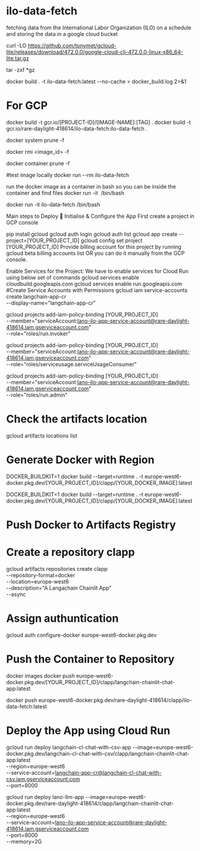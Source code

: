 # ilo-data-fetch
fetching data from the International Labor Organization (ILO) on a schedule and storing the data in a google cloud bucket


curl -LO https://github.com/tonymet/gcloud-lite/releases/download/472.0.0/google-cloud-cli-472.0.0-linux-x86_64-lite.tar.gz

tar -zxf *gz

docker build . -t ilo-data-fetch:latest --no-cache > docker_build.log 2>&1

# For GCP
docker build -t gcr.io/[PROJECT-ID]/[IMAGE-NAME]:[TAG] .
docker build -t gcr.io/rare-daylight-418614/ilo-data-fetch:ilo-data-fetch .


docker system prune -f

docker rmi <image_id> -f

docker container prune -f

#test image locally
docker run --rm ilo-data-fetch

run the docker image as a container in bash so you can be inside the container and find files
docker run -it <image id> /bin/bash

docker run -it ilo-data-fetch /bin/bash


Main steps to Deploy 🚀
Initialise & Configure the App
First create a project in GCP console

pip install gcloud
gcloud auth login
gcloud auth list
gcloud app create --project=[YOUR_PROJECT_ID]
gcloud config set project [YOUR_PROJECT_ID]
Provide billing account for this project by running gcloud beta billing accounts list OR you can do it manually from the GCP console.

Enable Services for the Project: We have to enable services for Cloud Run using below set of commands
gcloud services enable cloudbuild.googleapis.com
gcloud services enable run.googleapis.com
#Create Service Accounts with Permissions
gcloud iam service-accounts create langchain-app-cr \
    --display-name="langchain-app-cr"

gcloud projects add-iam-policy-binding [YOUR_PROJECT_ID] \
    --member="serviceAccount:lano-ilo-app-service-account@rare-daylight-418614.iam.gserviceaccount.com" \
    --role="roles/run.invoker"    

gcloud projects add-iam-policy-binding [YOUR_PROJECT_ID] \
    --member="serviceAccount:lano-ilo-app-service-account@rare-daylight-418614.iam.gserviceaccount.com" \
    --role="roles/serviceusage.serviceUsageConsumer"


gcloud projects add-iam-policy-binding [YOUR_PROJECT_ID] \
    --member="serviceAccount:lano-ilo-app-service-account@rare-daylight-418614.iam.gserviceaccount.com" \
    --role="roles/run.admin"


    
# Check the artifacts location
gcloud artifacts locations list
# Generate Docker with Region
DOCKER_BUILDKIT=1 docker build --target=runtime . -t europe-west6-docker.pkg.dev/[YOUR_PROJECT_ID]/clapp/[YOUR_DOCKER_IMAGE]:latest


DOCKER_BUILDKIT=1 docker build --target=runtime . -t europe-west6-docker.pkg.dev/[YOUR_PROJECT_ID]/clapp/[YOUR_DOCKER_IMAGE]:latest

# Push Docker to Artifacts Registry
# Create a repository clapp
gcloud artifacts repositories create clapp \
    --repository-format=docker \
    --location=europe-west6 \
    --description="A Langachain Chainlit App" \
    --async


# Assign authuntication
gcloud auth configure-docker europe-west6-docker.pkg.dev

# Push the Container to Repository
docker images
docker push europe-west6-docker.pkg.dev/[YOUR_PROJECT_ID]/clapp/langchain-chainlit-chat-app:latest

docker push europe-west6-docker.pkg.dev/rare-daylight-418614/clapp/ilo-data-fetch:latest

# Deploy the App using Cloud Run
gcloud run deploy langchain-cl-chat-with-csv-app --image=europe-west6-docker.pkg.dev/langchain-cl-chat-with-csv/clapp/langchain-chainlit-chat-app:latest \
    --region=europe-west6 \
    --service-account=langchain-app-cr@langchain-cl-chat-with-csv.iam.gserviceaccount.com \
    --port=8000

gcloud run deploy lano-llm-app --image=europe-west6-docker.pkg.dev/rare-daylight-418614/clapp/langchain-chainlit-chat-app:latest \
    --region=europe-west6 \
    --service-account=lano-ilo-app-service-account@rare-daylight-418614.iam.gserviceaccount.com \
    --port=8000 \
    --memory=2G
